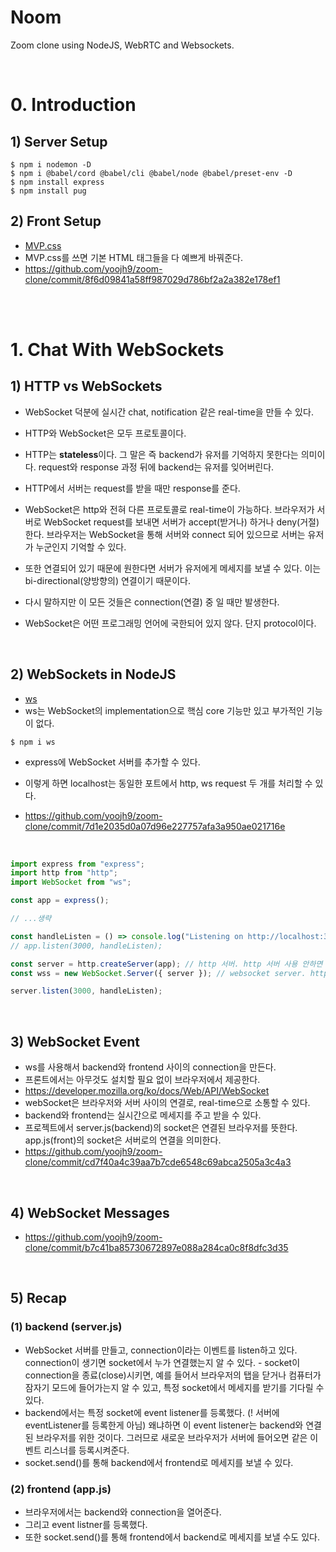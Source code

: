 # Noom

Zoom clone using NodeJS, WebRTC and Websockets.

<br>

# 0. Introduction

## 1) Server Setup

```
$ npm i nodemon -D
$ npm i @babel/cord @babel/cli @babel/node @babel/preset-env -D
$ npm install express
$ npm install pug
```

## 2) Front Setup

-   [MVP.css](https://andybrewer.github.io/mvp/)
-   MVP.css를 쓰면 기본 HTML 태그들을 다 예쁘게 바꿔준다.
-   https://github.com/yoojh9/zoom-clone/commit/8f6d09841a58ff987029d786bf2a2a382e178ef1

<br><br>

# 1. Chat With WebSockets

## 1) HTTP vs WebSockets

-   WebSocket 덕분에 실시간 chat, notification 같은 real-time을 만들 수 있다.
-   HTTP와 WebSocket은 모두 프로토콜이다.
-   HTTP는 **stateless**이다. 그 말은 즉 backend가 유저를 기억하지 못한다는 의미이다. request와 response 과정 뒤에 backend는 유저를 잊어버린다.
-   HTTP에서 서버는 request를 받을 때만 response를 준다.

-   WebSocket은 http와 전혀 다른 프로토콜로 real-time이 가능하다. 브라우저가 서버로 WebSocket request를 보내면 서버가 accept(받거나) 하거나 deny(거절) 한다. 브라우저는 WebSocket을 통해 서버와 connect 되어 있으므로 서버는 유저가 누군인지 기억할 수 있다.
-   또한 연결되어 있기 때문에 원한다면 서버가 유저에게 메세지를 보낼 수 있다. 이는 bi-directional(양방향의) 연결이기 때문이다.
-   다시 말하지만 이 모든 것들은 connection(연결) 중 일 때만 발생한다.
-   WebSocket은 어떤 프로그래밍 언어에 국한되어 있지 않다. 단지 protocol이다.

<br>

## 2) WebSockets in NodeJS

-   [ws](https://www.npmjs.com/package/ws)
-   ws는 WebSocket의 implementation으로 핵심 core 기능만 있고 부가적인 기능이 없다.

```
$ npm i ws
```

-   express에 WebSocket 서버를 추가할 수 있다.

-   이렇게 하면 localhost는 동일한 포트에서 http, ws request 두 개를 처리할 수 있다.
-   https://github.com/yoojh9/zoom-clone/commit/7d1e2035d0a07d96e227757afa3a950ae021716e

<br>

```javascript
import express from "express";
import http from "http";
import WebSocket from "ws";

const app = express();

// ...생략

const handleListen = () => console.log("Listening on http://localhost:3000");
// app.listen(3000, handleListen);

const server = http.createServer(app); // http 서버. http 서버 사용 안하면 안 만들어도 됨
const wss = new WebSocket.Server({ server }); // websocket server. http 서버 위에 websocket 서버를 만듦.

server.listen(3000, handleListen);
```

<br>

## 3) WebSocket Event

-   ws를 사용해서 backend와 frontend 사이의 connection을 만든다.
-   프론트에서는 아무것도 설치할 필요 없이 브라우저에서 제공한다.
-   https://developer.mozilla.org/ko/docs/Web/API/WebSocket
-   webSocket은 브라우저와 서버 사이의 연결로, real-time으로 소통할 수 있다.
-   backend와 frontend는 실시간으로 메세지를 주고 받을 수 있다.
-   프로젝트에서 server.js(backend)의 socket은 연결된 브라우저를 뜻한다. app.js(front)의 socket은 서버로의 연결을 의미한다.
-   https://github.com/yoojh9/zoom-clone/commit/cd7f40a4c39aa7b7cde6548c69abca2505a3c4a3

<br>

## 4) WebSocket Messages

-   https://github.com/yoojh9/zoom-clone/commit/b7c41ba85730672897e088a284ca0c8f8dfc3d35

<br>

## 5) Recap

### (1) backend (server.js)

-   WebSocket 서버를 만들고, connection이라는 이벤트를 listen하고 있다. connection이 생기면 socket에서 누가 연결했는지 알 수 있다. - socket이 connection을 종료(close)시키면, 예를 들어서 브라우저의 탭을 닫거나 컴퓨터가 잠자기 모드에 들어가는지 알 수 있고, 특정 socket에서 메세지를 받기를 기다릴 수 있다.
-   backend에서는 특정 socket에 event listener를 등록했다. (! 서버에 eventListener를 등록한게 아님) 왜냐하면 이 event listener는 backend와 연결된 브라우저를 위한 것이다. 그러므로 새로운 브라우저가 서버에 들어오면 같은 이벤트 리스너를 등록시켜준다.
-   socket.send()를 통해 backend에서 frontend로 메세지를 보낼 수 있다.

### (2) frontend (app.js)

-   브라우저에서는 backend와 connection을 열어준다.
-   그리고 event listner를 등록했다.
-   또한 socket.send()를 통해 frontend에서 backend로 메세지를 보낼 수도 있다.

